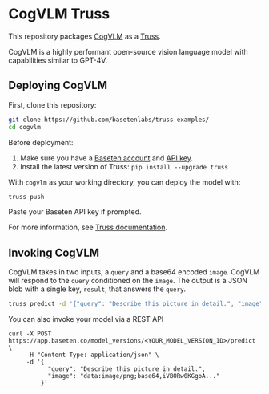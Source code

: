 # CogVLM Truss

This repository packages [CogVLM](https://github.com/THUDM/CogVLM) as a [Truss](https://truss.baseten.co/).

CogVLM is a highly performant open-source vision language model with capabilities similar to GPT-4V.

## Deploying CogVLM

First, clone this repository:

```sh
git clone https://github.com/basetenlabs/truss-examples/
cd cogvlm
```

Before deployment:

1. Make sure you have a [Baseten account](https://app.baseten.co/signup) and [API key](https://app.baseten.co/settings/account/api_keys).
2. Install the latest version of Truss: `pip install --upgrade truss`

With `cogvlm` as your working directory, you can deploy the model with:

```sh
truss push
```

Paste your Baseten API key if prompted.

For more information, see [Truss documentation](https://truss.baseten.co).

## Invoking CogVLM

CogVLM takes in two inputs, a `query` and a base64 encoded `image`. CogVLM will respond to the `query` conditioned on the `image`. The output is a JSON blob with a single key, `result`, that answers the `query`.


```sh
truss predict -d '{"query": "Describe this picture in detail.", "image": "data:image/png;base64,iVBORw0KGgoA..."}'
```

You can also invoke your model via a REST API
```
curl -X POST https://app.baseten.co/model_versions/<YOUR_MODEL_VERSION_ID>/predict \
     -H "Content-Type: application/json" \
     -d '{
           "query": "Describe this picture in detail.",
           "image": "data:image/png;base64,iVBORw0KGgoA..."
         }'
```
